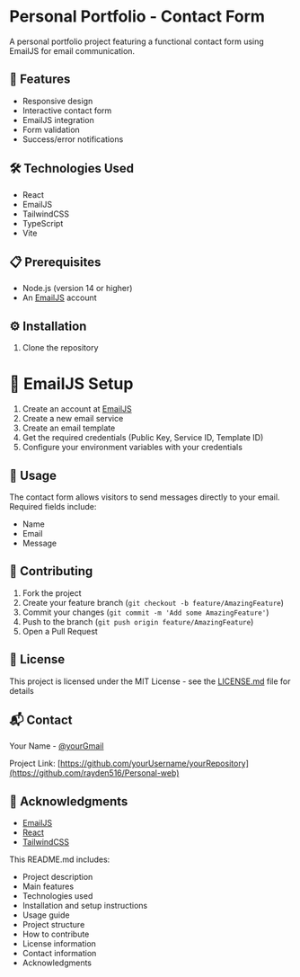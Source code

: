 # Personal Portfolio - Contact Form

A personal portfolio project featuring a functional contact form using EmailJS for email communication.

## 🚀 Features

- Responsive design
- Interactive contact form
- EmailJS integration
- Form validation
- Success/error notifications

## 🛠️ Technologies Used

- React
- EmailJS
- TailwindCSS
- TypeScript
- Vite

## 📋 Prerequisites

- Node.js (version 14 or higher)
- An [EmailJS](https://www.emailjs.com/) account

## ⚙️ Installation

1. Clone the repository

# 📧 EmailJS Setup

1. Create an account at [EmailJS](https://www.emailjs.com/)
2. Create a new email service
3. Create an email template
4. Get the required credentials (Public Key, Service ID, Template ID)
5. Configure your environment variables with your credentials

## 🔧 Usage

The contact form allows visitors to send messages directly to your email. Required fields include:
- Name
- Email
- Message

## 👥 Contributing

1. Fork the project
2. Create your feature branch (`git checkout -b feature/AmazingFeature`)
3. Commit your changes (`git commit -m 'Add some AmazingFeature'`)
4. Push to the branch (`git push origin feature/AmazingFeature`)
5. Open a Pull Request

## 📄 License

This project is licensed under the MIT License - see the [LICENSE.md](LICENSE.md) file for details

## 📬 Contact

Your Name - [@yourGmail](raydenmx89@gmail.com)

Project Link: [https://github.com/yourUsername/yourRepository](https://github.com/rayden516/Personal-web)

## 🎉 Acknowledgments

- [EmailJS](https://www.emailjs.com/)
- [React](https://reactjs.org/)
- [TailwindCSS](https://tailwindcss.com/)

This README.md includes:
- Project description
- Main features
- Technologies used
- Installation and setup instructions
- Usage guide
- Project structure
- How to contribute
- License information
- Contact information
- Acknowledgments
